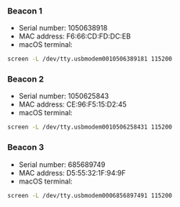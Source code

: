 ### Beacon 1
- Serial number: 1050638918
- MAC address: F6:66:CD:FD:DC:EB
- macOS terminal:
```bash
screen -L /dev/tty.usbmodem0010506389181 115200
```

### Beacon 2
- Serial number: 1050625843
- MAC address: CE:96:F5:15:D2:45
- macOS terminal:
```bash
screen -L /dev/tty.usbmodem0010506258431 115200
```

### Beacon 3
- Serial number: 685689749
- MAC address: D5:55:32:1F:94:9F
- macOS terminal:
```bash
screen -L /dev/tty.usbmodem0006856897491 115200
```